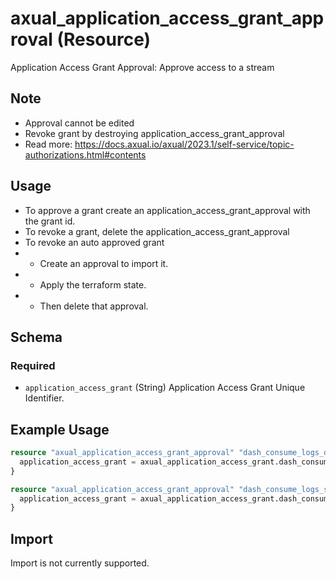 # axual_application_access_grant_approval (Resource)

Application Access Grant Approval: Approve access to a stream

## Note
- Approval cannot be edited
- Revoke grant by destroying application_access_grant_approval
- Read more: https://docs.axual.io/axual/2023.1/self-service/topic-authorizations.html#contents

## Usage
- To approve a grant create an application_access_grant_approval with the grant id.
- To revoke a grant, delete the application_access_grant_approval
- To revoke an auto approved grant
- - Create an approval to import it. 
- - Apply the terraform state.
- - Then delete that approval.

<!-- schema generated by tfplugindocs -->
## Schema

### Required

- `application_access_grant` (String) Application Access Grant Unique Identifier.

## Example Usage

```terraform
resource "axual_application_access_grant_approval" "dash_consume_logs_dev" {
  application_access_grant = axual_application_access_grant.dash_consume_from_logs_in_dev.id
}

resource "axual_application_access_grant_approval" "dash_consume_logs_staging" {
  application_access_grant = axual_application_access_grant.dash_consume_from_logs_in_staging.id
}
```

## Import

Import is not currently supported.